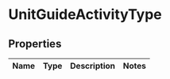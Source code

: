 

# UnitGuideActivityType


## Properties

| Name | Type | Description | Notes |
|------------ | ------------- | ------------- | -------------|



